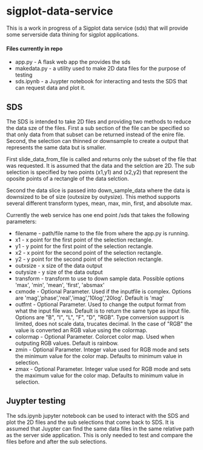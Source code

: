 # sigplot-data-service

This is a work in progress of a Sigplot data service (sds) that will provide some serverside data thining for sigplot applications. 

#### Files currently in repo
* app.py - A flask web app the provides the sds
* makedata.py - a utility used to make 2D data files for the purpose of testing
* sds.ipynb - a Juypter notebook for interacting and tests the SDS that can request data and plot it.


## SDS 

The SDS is intended to take 2D files and providing two methods to reduce the data sze of the files. First a sub section of the file can be specified so that only data from that subset can be returned instead of the enire file. Second, the selection can thinned or downsample to create a output that represents the same data but is smaller.  

First slide_data_from_file is called and returns only the subset of the file that was requested. It is assumed that the data and the selction are 2D. The sub selection is specified by two points (x1,y1) and (x2,y2) that represent the oposite points of a rectangle of the data selction.  

Second the data slice is passed into down_sample_data where the data is downsized to be of size (outxsize by outysize). This method supports several different transform types, mean, max, min, first, and absolute max. 

Currently the web service has one end point /sds that takes the following parameters:
  * filename - path/file name to the file from where the app.py is running. 
  * x1 - x point for the first point of the selection rectangle. 
  * y1 - y point for the first point of the selection rectangle. 
  * x2 - x point for the second point of the selection rectangle. 
  * y2 - y point for the second point of the selection rectangle. 
  * outxsize - x size of the data output 
  * outysize - y size of the data output 
  * transform - transform to use to down sample data. Possible options 'max', 'min', 'mean', 'first', 'absmax'
  * cxmode - Optional Parameter. Used if the inputfile is complex. Options are 'mag','phase','real','imag','10log','20log'. Default is 'mag'
  * outfmt - Optional Parameter. Used to change the output format from what the input file was. Default is to return the same type as input file. Options are "B", "I", "L", "F", "D", "RGB". Type conversion support is limited, does not scale data, trucates decimal. In the case of "RGB" the value is converted an RGB value using the colormap.
  * colormap - Optional Parameter. Colorcet color map. Used when outputing RGB values. Default is rainbow.   
  * zmin - Optional Parameter. Integer value used for RGB mode and sets the minimum value for the color map. Defaults to minimum value in selection.
  * zmax - Optional Parameter. Integer value used for RGB mode and sets the maximum value for the color map. Defaults to minimum value in selection.
  
## Juypter testing

The sds.ipynb jupyter notebook can be used to interact with the SDS and plot the 2D files and the sub selections that come back to SDS. It is assumed that Juypter can find the same data files in the same relative path as the server side application. This is only needed to test and compare the files before and after the sub selections. 

